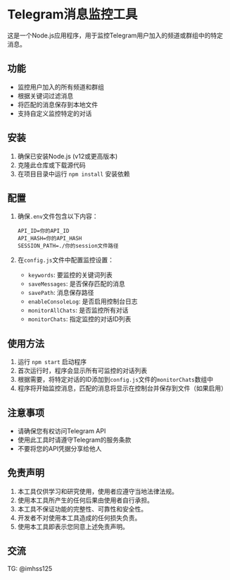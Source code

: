 # Telegram消息监控工具

这是一个Node.js应用程序，用于监控Telegram用户加入的频道或群组中的特定消息。

## 功能

- 监控用户加入的所有频道和群组
- 根据关键词过滤消息
- 将匹配的消息保存到本地文件
- 支持自定义监控特定的对话

## 安装

1. 确保已安装Node.js (v12或更高版本)
2. 克隆此仓库或下载源代码
3. 在项目目录中运行 `npm install` 安装依赖

## 配置

1. 确保`.env`文件包含以下内容：
   ```
   API_ID=你的API_ID
   API_HASH=你的API_HASH
   SESSION_PATH=./你的session文件路径
   ```

2. 在`config.js`文件中配置监控设置：
   - `keywords`: 要监控的关键词列表
   - `saveMessages`: 是否保存匹配的消息
   - `savePath`: 消息保存路径
   - `enableConsoleLog`: 是否启用控制台日志
   - `monitorAllChats`: 是否监控所有对话
   - `monitorChats`: 指定监控的对话ID列表

## 使用方法

1. 运行 `npm start` 启动程序
2. 首次运行时，程序会显示所有可监控的对话列表
3. 根据需要，将特定对话的ID添加到`config.js`文件的`monitorChats`数组中
4. 程序将开始监控消息，匹配的消息将显示在控制台并保存到文件（如果启用）

## 注意事项

- 请确保您有权访问Telegram API
- 使用此工具时请遵守Telegram的服务条款
- 不要将您的API凭据分享给他人

## 免责声明

1. 本工具仅供学习和研究使用，使用者应遵守当地法律法规。
2. 使用本工具所产生的任何后果由使用者自行承担。
3. 本工具不保证功能的完整性、可靠性和安全性。
4. 开发者不对使用本工具造成的任何损失负责。
5. 使用本工具即表示您同意上述免责声明。

## 交流
TG: @imhss125